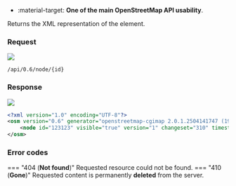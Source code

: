 <div class="grid cards" markdown>

- :material-target: **One of the main OpenStreetMap API usability**.

</div>

Returns the XML representation of the element.

### Request

![](https://img.shields.io/badge/GET-green)

```
/api/0.6/node/{id}
```

### Response

![](https://img.shields.io/badge/Response-200%20OK-brightgreen)

``` xml linenums="1" hl_lines="3"
<?xml version="1.0" encoding="UTF-8"?>
<osm version="0.6" generator="openstreetmap-cgimap 2.0.1.2504141747 (1953647 faffy.openstreetmap.org)" copyright="OpenStreetMap and contributors" attribution="http://www.openstreetmap.org/copyright" license="http://opendatacommons.org/licenses/odbl/1-0/">
    <node id="123123" visible="true" version="1" changeset="310" timestamp="2009-09-15T01:09:39Z" user="green525" uid="12" lat="58.3170981" lon="21.9303157"/>
</osm>
```

### Error codes

=== "404 (**Not found**)"
    Requested resource could not be found.
=== "410 (**Gone**)"
    Requested content is permanently **deleted** from the server.